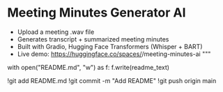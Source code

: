
# Meeting Minutes Generator AI

- Upload a meeting .wav file
- Generates transcript + summarized meeting minutes
- Built with Gradio, Hugging Face Transformers (Whisper + BART)
- Live demo: https://huggingface.co/spaces/<your-username>/meeting-minutes-ai
"""

with open("README.md", "w") as f:
    f.write(readme_text)

!git add README.md
!git commit -m "Add README"
!git push origin main
